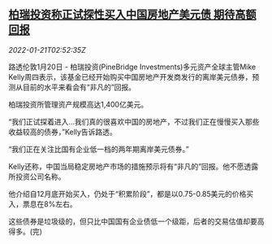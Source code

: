 <!--1642734063000-->
[柏瑞投资称正试探性买入中国房地产美元债 期待高额回报](https://cn.reuters.com/article/pinebridge-investment-china-rea-bonds-01-idCNKBS2JV073)
------

<div><i>2022-01-21T02:52:35Z</i></div><p>路透伦敦1月20日 - 柏瑞投资(PineBridge Investments)多元资产全球主管Mike Kelly周四表示，该基金已经开始购买中国房地产开发商发行的离岸美元债券，预测从目前的水平来看会有“非凡的”回报。</p><p>柏瑞投资所管理资产规模高达1,400亿美元。</p><p>“我们正试探着进入...我们真的很喜欢中国的房地产，不过我们正在慢慢买入那些收益较高的债券，”Kelly告诉路透。</p><p>“我们正在关注比国有企业低一档的两年期离岸美元债券。”</p><p>Kelly还称，中国当局稳定房地产市场的措施预示将有“非凡的”回报。他不愿透露所投资公司名称。</p><p>他介绍自12月底开始买入，仍处于“积累阶段”，都是以0.75-0.85美元的价格买入，票息在8%左右。</p><p>这些债券是垃圾级的，但只比中国国有企业债低一个级距，后者的交易估值却要高得多。(完)</p>
